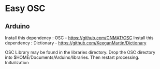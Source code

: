# Easy OSC
## Arduino

Install this dependency : OSC - https://github.com/CNMAT/OSC
Install this dependency : Dictionary - https://github.com/KeeganMartin/Dictionary

OSC Library may be found in the libraries directory. Drop the OSC directory into $HOME/Documents/Arduino/libraries. Then restart processing.
Initialization

